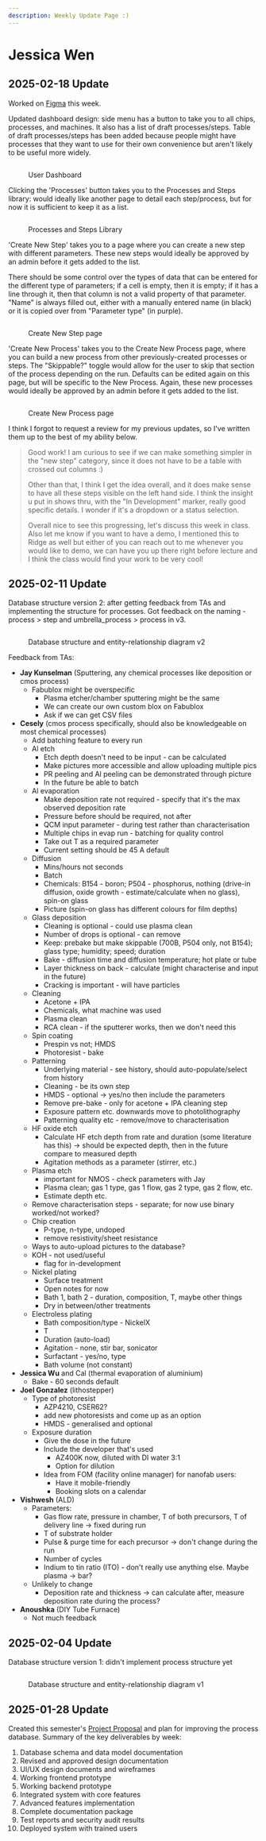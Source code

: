 ```yaml
---
description: Weekly Update Page :)
---
```


# Jessica Wen

## 2025-02-18 Update

Worked on [Figma](https://www.figma.com/design/2xo82x5s8gr8mwEhQCdJ0B/hackerfab-website-\(Copy\)?node-id=3-56\&t=ELuYPUsuZu1RlQ5Q-1) this week.

Updated dashboard design: side menu has a button to take you to all chips, processes, and machines. It also has a list of draft processes/steps. Table of draft processes/steps has been added because people might have processes that they want to use for their own convenience but aren't likely to be useful more widely.

<figure><img src="../../.gitbook/assets/image (128).png" alt=""><figcaption><p>User Dashboard</p></figcaption></figure>

Clicking the 'Processes' button takes you to the Processes and Steps library: would ideally like another page to detail each step/process, but for now it is sufficient to keep it as a list.

<figure><img src="../../.gitbook/assets/image (1).png" alt=""><figcaption><p>Processes and Steps Library</p></figcaption></figure>

'Create New Step' takes you to a page where you can create a new step with different parameters. These new steps would ideally be approved by an admin before it gets added to the list.

There should be some control over the types of data that can be entered for the different type of parameters; if a cell is empty, then it is empty; if it has a line through it, then that column is not a valid property of that parameter. "Name" is always filled out, either with a manually entered name (in black) or it is copied over from "Parameter type" (in purple).

<figure><img src="../../.gitbook/assets/image (121).png" alt=""><figcaption><p>Create New Step page</p></figcaption></figure>

'Create New Process' takes you to the Create New Process page, where you can build a new process from other previously-created processes or steps. The "Skippable?" toggle would allow for the user to skip that section of the process depending on the run. Defaults can be edited again on this page, but will be specific to the New Process. Again, these new processes would ideally be approved by an admin before it gets added to the list.

<figure><img src="../../.gitbook/assets/image (125).png" alt=""><figcaption><p>Create New Process page</p></figcaption></figure>

I think I forgot to request a review for my previous updates, so I've written them up to the best of my ability below.



> Good work! I am curious to see if we can make something simpler in the "new step" category, since it does not have to be a table with crossed out columns :)&#x20;
>
> Other than that, I think I get the idea overall, and it does make sense to have all these steps visible on the left hand side. I think the insight u put in shows thru, with the "In Development" marker, really good specific details. I wonder if it's a dropdown or a status selection.&#x20;
>
> Overall nice to see this progressing, let's discuss this week in class. Also let me know if you want to have a demo, I mentioned this to Ridge as well but either of you can reach out to me whenever you would like to demo, we can have you up there right before lecture and I think the class would find your work to be very cool!





## 2025-02-11 Update

Database structure version 2: after getting feedback from TAs and implementing the structure for processes. Got feedback on the naming - process > step and umbrella\_process > process in v3.

<figure><img src="../../.gitbook/assets/HackerFab Process Database Structure (1).png" alt=""><figcaption><p>Database structure and entity-relationship diagram v2</p></figcaption></figure>

Feedback from TAs:

* **Jay Kunselman** (Sputtering, any chemical processes like deposition or cmos process)
  * Fabublox might be overspecific
    * Plasma etcher/chamber sputtering might be the same
    * We can create our own custom blox on Fabublox
    * Ask if we can get CSV files
* **Cesely** (cmos process specifically, should also be knowledgeable on most chemical processes)
  * Add batching feature to every run
  * Al etch
    * Etch depth doesn't need to be input - can be calculated
    * Make pictures more accessible and allow uploading multiple pics
    * PR peeling and Al peeling can be demonstrated through picture
    * In the future be able to batch
  * Al evaporation
    * Make deposition rate not required - specify that it's the max observed deposition rate
    * Pressure before should be required, not after
    * QCM input parameter - during test rather than characterisation
    * Multiple chips in evap run - batching for quality control
    * Take out T as a required parameter
    * Current setting should be 45 A default
  * Diffusion
    * Mins/hours not seconds
    * Batch
    * Chemicals: B154 - boron; P504 - phosphorus, nothing (drive-in diffusion, oxide growth - estimate/calculate when no glass), spin-on glass
    * Picture (spin-on glass has different colours for film depths)
  * Glass deposition
    * Cleaning is optional - could use plasma clean
    * Number of drops is optional - can remove
    * Keep: prebake but make skippable (700B, P504 only, not B154); glass type; humidity; speed; duration
    * Bake - diffusion time and diffusion temperature; hot plate or tube
    * Layer thickness on back - calculate (might characterise and input in the future)
    * Cracking is important - will have particles
  * Cleaning
    * Acetone + IPA
    * Chemicals, what machine was used
    * Plasma clean
    * RCA clean - if the sputterer works, then we don't need this
  * Spin coating
    * Prespin vs not; HMDS
    * Photoresist - bake
  * Patterning
    * Underlying material - see history, should auto-populate/select from history
    * Cleaning - be its own step
    * HMDS - optional -> yes/no then include the parameters
    * Remove pre-bake - only for acetone + IPA cleaning step
    * Exposure pattern etc. downwards move to photolithography
    * Patterning quality etc - remove/move to characterisation&#x20;
  * HF oxide etch
    * Calculate HF etch depth from rate and duration (some literature has this) -> should be expected depth, then in the future compare to measured depth
    * Agitation methods as a parameter (stirrer, etc.)
  * Plasma etch
    * important for NMOS - check parameters with Jay
    * Plasma clean; gas 1 type, gas 1 flow, gas 2 type, gas 2 flow, etc.
    * Estimate depth etc.
  * Remove characterisation steps - separate; for now use binary worked/not worked?
  * Chip creation
    * P-type, n-type, undoped
    * remove resistivity/sheet resistance
  * Ways to auto-upload pictures to the database?
  * KOH - not used/useful
    * flag for in-development
  * Nickel plating
    * Surface treatment
    * Open notes for now
    * Bath 1, bath 2 - duration, composition, T, maybe other things
    * Dry in between/other treatments
  * Electroless plating
    * Bath composition/type - NickelX
    * T
    * Duration (auto-load)
    * Agitation - none, stir bar, sonicator
    * Surfactant - yes/no, type
    * Bath volume (not constant)
* **Jessica Wu** and Cal (thermal evaporation of aluminium)
  * Bake - 60 seconds default
* **Joel Gonzalez** (lithostepper)
  * Type of photoresist
    * AZP4210, CSER62?
    * add new photoresists and come up as an option
    * HMDS - generalised and optional
  * Exposure duration
    * Give the dose in the future
    * Include the developer that's used
      * AZ400K now, diluted with DI water 3:1
      * Option for dilution
    * Idea from FOM (facility online manager) for nanofab users:
      * Have it mobile-friendly
      * Booking slots on a calendar
* **Vishwesh** (ALD)
  * Parameters:
    * Gas flow rate, pressure in chamber, T of both precursors, T of delivery line -> fixed during run
    * T of substrate holder
    * Pulse & purge time for each precursor -> don't change during the run
    * Number of cycles
    * Indium to tin ratio (ITO) - don't really use anything else. Maybe plasma -> bar?
  * Unlikely to change
    * Deposition rate and thickness -> can calculate after, measure deposition rate during the process?
* **Anoushka** (DIY Tube Furnace)
  * Not much feedback

## 2025-02-04 Update

Database structure version 1: didn't implement process structure yet

<figure><img src="../../.gitbook/assets/HackerFab Process Database Structure.png" alt=""><figcaption><p>Database structure and entity-relationship diagram v1</p></figcaption></figure>

## 2025-01-28 Update

Created this semester's [Project Proposal](https://docs.google.com/document/d/1ag1s2cdYsxGmIakAWwI4smvRCt4Vus9plwWXXB32gXw/edit?usp=sharing) and plan for improving the process database. Summary of the key deliverables by week:

1. Database schema and data model documentation
2. Revised and approved design documentation
3. UI/UX design documents and wireframes
4. Working frontend prototype
5. Working backend prototype
6. Integrated system with core features
7. Advanced features implementation
8. Complete documentation package
9. Test reports and security audit results
10. Deployed system with trained users
